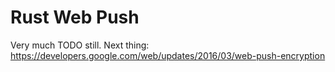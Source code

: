 Rust Web Push
=============

Very much TODO still. Next thing: https://developers.google.com/web/updates/2016/03/web-push-encryption
